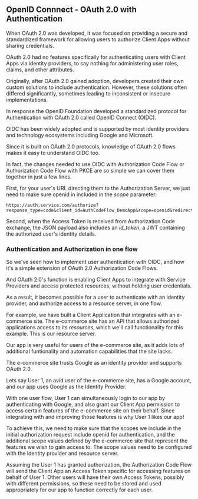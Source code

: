     
## OpenID Connnect - OAuth 2.0 with Authentication

When OAuth 2.0 was developed, it was focused on providing a secure and standardized framework for allowing users to authorize Client Apps without sharing credentials.

OAuth 2.0 had no features specifically for authenticating users with Client Apps via identity providers, to say nothing for administering user roles, claims, and other attributes.

Originally, after OAuth 2.0 gained adoption, developers created their own custom solutions to include authentication. However, these solutions often differed significantly, sometimes leading to inconsistent or insecure implementations.

In response the OpenID Foundation developed a standardized protocol for Authentication with OAuth 2.0 called OpenID Connect (OIDC).

OIDC has been widely adopted and is supported by most identity providers and technology ecosystems including Google and Microsoft.

Since it is built on OAuth 2.0 protocols, knowledge of OAuth 2.0 flows makes it easy to understand OIDC too.

In fact, the changes needed to use OIDC with Authorization Code Flow or Authorization Code Flow with PKCE are so simple we can cover them together in just a few lines.

First, for your user's URL directing them to the Authorization Server, we just need to make sure openid in included in the *scope* parameter:

```
https://auth.service.com/authorize?response_type=code&client_id=AuthCodeFlow_DemoApp&scope=openid&redirect_uri=https%3A%2F%2Fauthcodeflow.demoapp.com%2Fcallback&state=OurOAuth2StateString
```

Second, when the Access Token is received from Authorization Code exchange, the JSON payload also includes an *id_token*, a JWT containing the authorized user's identity details.


### Authentication and Authorization in one flow

So we've seen how to implement user authentication with OIDC, and how it's a simple extension of OAuth 2.0 Authorization Code Flows.

And OAuth 2.0's function is enabling Client Apps to integrate with Service Providers and access protected resources, without holding user credentials.

As a result, it becomes possible for a user to authenticate with an identity provider, and authorize access to a resource server, in one flow. 

For example, we have built a Client Application that integrates with an e-commerce site. The e-commerce site has an API that allows authorized applications access to its *resources*, which we'll call functionality for this example. This is our resource server. 

Our app is very useful for users of the e-commerce site, as it adds lots of additional funtionality and automation capabilities that the site lacks.

The e-commerce site trusts Google as an identity provider and supports OAuth 2.0.

Lets say User 1, an avid user of the e-commerce site, has a Google account, and our app uses Google as the Identity Provider. 

With one user flow, User 1 can simultaneously login to our app by authenticating with Google, and also grant our Client App permission to access certain features of the e-commerce site on their behalf. Since integrating with and improving those features is why User 1 likes our app!

To achieve this, we need to make sure that the scopes we include in the initial authorization request include openid for authentication, and the additional scope values defined by the e-commerce site that represent the features we wish to gain access to. The scope values need to be configured with the identity provider and resource server.

Assuming the User 1 has granted authorization, the Authorization Code Flow will send the Client App an Access Token specific for accessing features on behalf of User 1. Other users will have their own Access Tokens, possibly with different permissions, so these need to be stored and used appropriately for our app to function correctly for each user.


